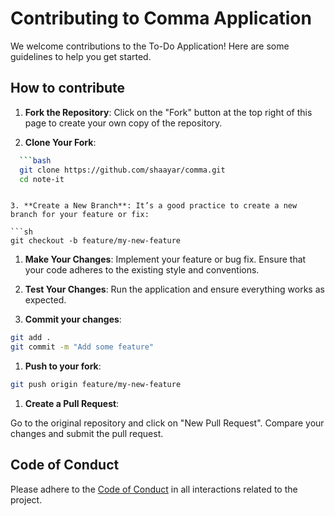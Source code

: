 # Contributing to Comma Application

We welcome contributions to the To-Do Application! Here are some guidelines to help you get started.

## How to contribute

1. **Fork the Repository**: Click on the "Fork" button at the top right of this page to create your own copy of the repository.

2. **Clone Your Fork**:

```sh
  ```bash
  git clone https://github.com/shaayar/comma.git
  cd note-it
```

```

3. **Create a New Branch**: It’s a good practice to create a new branch for your feature or fix:

```sh
git checkout -b feature/my-new-feature
```

1. **Make Your Changes**: Implement your feature or bug fix. Ensure that your code adheres to the existing style and conventions.

2. **Test Your Changes**: Run the application and ensure everything works as expected.

3. **Commit your changes**:

```sh
git add .
git commit -m "Add some feature"
```

1. **Push to your fork**:

```sh
git push origin feature/my-new-feature
```

1. **Create a Pull Request**:

Go to the original repository and click on "New Pull Request". Compare your changes and submit the pull request.

## Code of Conduct

Please adhere to the [Code of Conduct](./CodeOfConduct.md) in all interactions related to the project.